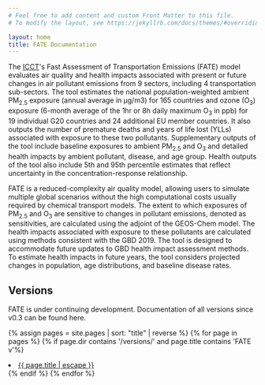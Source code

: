 ```yaml
---
# Feel free to add content and custom Front Matter to this file.
# To modify the layout, see https://jekyllrb.com/docs/themes/#overriding-theme-defaults

layout: home
title: FATE Documentation
---
```


The [ICCT](https://theicct.org/)'s Fast Assessment of Transportation Emissions (FATE) model evaluates air quality and health impacts associated with present or future changes in air pollutant emissions from 9 sectors, including 4 transportation sub-sectors. The tool estimates the national population-weighted ambient PM<sub>2.5</sub> exposure (annual average in µg/m3) for 165 countries and ozone (O<sub>3</sub>) exposure (6-month average of the 1hr or 8h daily maximum O<sub>3</sub> in ppb) for 19 individual G20 countries and 24 additional EU member countries. It also outputs the number of premature deaths and years of life lost (YLLs) associated with exposure to these two pollutants. Supplementary outputs of the tool include baseline exposures to ambient PM<sub>2.5</sub> and O<sub>3</sub> and detailed health impacts by ambient pollutant, disease, and age group. Health outputs of the tool also include 5th and 95th percentile estimates that reflect uncertainty in the concentration-response relationship.

FATE is a reduced-complexity air quality model, allowing users to simulate multiple global scenarios without the high computational costs usually required by chemical transport models. The extent to which exposures of PM<sub>2.5</sub> and O<sub>3</sub> are sensitive to changes in pollutant emissions, denoted as sensitivities, are calculated using the adjoint of the GEOS-Chem model. The health impacts associated with exposure to these pollutants are calculated using methods consistent with the GBD 2019. The tool is designed to accommodate future updates to GBD health impact assessment methods. To estimate health impacts in future years, the tool considers projected changes in population, age distributions, and baseline disease rates.


## Versions

FATE is under continuing development. Documentation of all versions since v0.3 can be found here.

{% assign pages = site.pages | sort: "title" | reverse %}
{% for page in pages %}
{% if page.dir contains '/versions/' and page.title contains 'FATE v'%}
<li><a class="page-link" href="{{ page.url | relative_url }}">{{ page.title | escape }}</a></li>
{% endif %}
{% endfor %}

